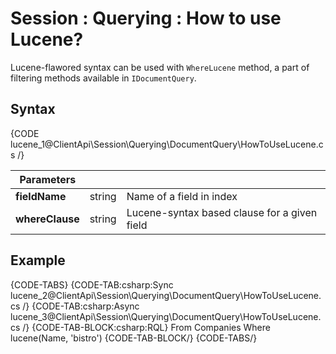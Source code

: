 # Session : Querying : How to use Lucene?

Lucene-flawored syntax can be used with `WhereLucene` method, a part of filtering methods available in `IDocumentQuery`.

## Syntax

{CODE lucene_1@ClientApi\Session\Querying\DocumentQuery\HowToUseLucene.cs /}

| Parameters | | |
| ------------- | ------------- | ----- |
| **fieldName** | string | Name of a field in index |
| **whereClause** | string | Lucene-syntax based clause for a given field |

## Example

{CODE-TABS}
{CODE-TAB:csharp:Sync lucene_2@ClientApi\Session\Querying\DocumentQuery\HowToUseLucene.cs /}
{CODE-TAB:csharp:Async lucene_3@ClientApi\Session\Querying\DocumentQuery\HowToUseLucene.cs /}
{CODE-TAB-BLOCK:csharp:RQL}
From Companies 
Where lucene(Name, 'bistro')
{CODE-TAB-BLOCK/}
{CODE-TABS/}

